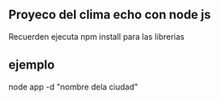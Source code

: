 ## Proyeco del clima echo con node js


Recuerden ejecuta npm install para las librerias


## ejemplo 

node app -d "nombre dela ciudad"

